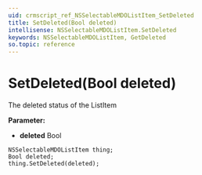 ```yaml
---
uid: crmscript_ref_NSSelectableMDOListItem_SetDeleted
title: SetDeleted(Bool deleted)
intellisense: NSSelectableMDOListItem.SetDeleted
keywords: NSSelectableMDOListItem, GetDeleted
so.topic: reference
---
```


# SetDeleted(Bool deleted)

The deleted status of the ListItem

**Parameter:** 
 - **deleted** Bool

```crmscript
NSSelectableMDOListItem thing;
Bool deleted;
thing.SetDeleted(deleted);
```

